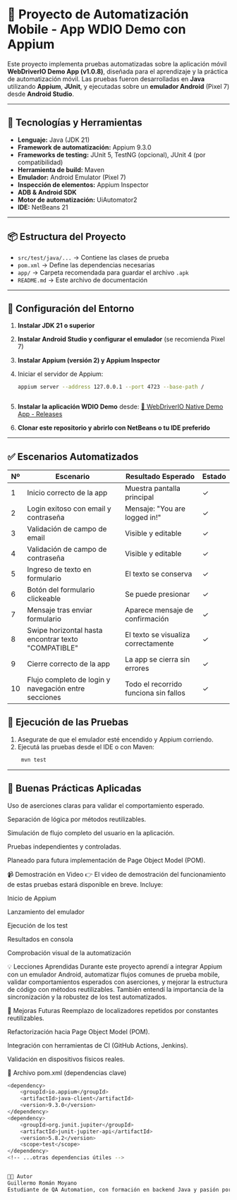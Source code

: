 # 📱 Proyecto de Automatización Mobile - App WDIO Demo con Appium

Este proyecto implementa pruebas automatizadas sobre la aplicación móvil **WebDriverIO Demo App (v1.0.8)**, diseñada para el aprendizaje y la práctica de automatización móvil. Las pruebas fueron desarrolladas en **Java** utilizando **Appium**, **JUnit**, y ejecutadas sobre un **emulador Android** (Pixel 7) desde **Android Studio**.

---

## 🚀 Tecnologías y Herramientas

- **Lenguaje:** Java (JDK 21)
- **Framework de automatización:** Appium 9.3.0
- **Frameworks de testing:** JUnit 5, TestNG (opcional), JUnit 4 (por compatibilidad)
- **Herramienta de build:** Maven
- **Emulador:** Android Emulator (Pixel 7)
- **Inspección de elementos:** Appium Inspector
- **ADB & Android SDK**
- **Motor de automatización:** UiAutomator2
- **IDE:** NetBeans 21

---

## 📦 Estructura del Proyecto

- `src/test/java/...` → Contiene las clases de prueba
- `pom.xml` → Define las dependencias necesarias
- `app/` → Carpeta recomendada para guardar el archivo `.apk`
- `README.md` → Este archivo de documentación

---

## 🔧 Configuración del Entorno

1. **Instalar JDK 21 o superior**
2. **Instalar Android Studio y configurar el emulador** (se recomienda Pixel 7)
3. **Instalar Appium (versión 2) y Appium Inspector**
4. Iniciar el servidor de Appium:
   ```bash
   appium server --address 127.0.0.1 --port 4723 --base-path /



5. **Instalar la aplicación WDIO Demo** desde:
[🔗 WebDriverIO Native Demo App - Releases](https://github.com/webdriverio/native-demo-app/releases)

6. **Clonar este repositorio y abrirlo con NetBeans o tu IDE preferido**

---

## ✅ Escenarios Automatizados

| Nº | Escenario                                                 | Resultado Esperado                                 | Estado |
|----|-----------------------------------------------------------|----------------------------------------------------|--------|
| 1  | Inicio correcto de la app                                 | Muestra pantalla principal                         | ✓      |
| 2  | Login exitoso con email y contraseña                      | Mensaje: "You are logged in!"                      | ✓      |
| 3  | Validación de campo de email                              | Visible y editable                                 | ✓      |
| 4  | Validación de campo de contraseña                         | Visible y editable                                 | ✓      |
| 5  | Ingreso de texto en formulario                            | El texto se conserva                               | ✓      |
| 6  | Botón del formulario clickeable                           | Se puede presionar                                 | ✓      |
| 7  | Mensaje tras enviar formulario                            | Aparece mensaje de confirmación                    | ✓      |
| 8  | Swipe horizontal hasta encontrar texto "COMPATIBLE"       | El texto se visualiza correctamente                | ✓      |
| 9  | Cierre correcto de la app                                 | La app se cierra sin errores                       | ✓      |
| 10 | Flujo completo de login y navegación entre secciones      | Todo el recorrido funciona sin fallos              | ✓      |



## 🧪 Ejecución de las Pruebas

1. Asegurate de que el emulador esté encendido y Appium corriendo.  
2. Ejecutá las pruebas desde el IDE o con Maven:
   ```bash
    mvn test

---

## 📝 Buenas Prácticas Aplicadas
Uso de aserciones claras para validar el comportamiento esperado.

Separación de lógica por métodos reutilizables.

Simulación de flujo completo del usuario en la aplicación.

Pruebas independientes y controladas.

Planeado para futura implementación de Page Object Model (POM).

📹 Demostración en Video
👉 El video de demostración del funcionamiento de estas pruebas estará disponible en breve. Incluye:

Inicio de Appium

Lanzamiento del emulador

Ejecución de los test

Resultados en consola

Comprobación visual de la automatización

💡 Lecciones Aprendidas
Durante este proyecto aprendí a integrar Appium con un emulador Android, automatizar flujos comunes de prueba mobile, validar comportamientos esperados con aserciones, y mejorar la estructura de código con métodos reutilizables. También entendí la importancia de la sincronización y la robustez de los test automatizados.

📌 Mejoras Futuras
Reemplazo de localizadores repetidos por constantes reutilizables.

Refactorización hacia Page Object Model (POM).

Integración con herramientas de CI (GitHub Actions, Jenkins).

Validación en dispositivos físicos reales.

📁 Archivo pom.xml (dependencias clave)
   ```bash
   <dependency>
       <groupId>io.appium</groupId>
       <artifactId>java-client</artifactId>
       <version>9.3.0</version>
   </dependency>
   <dependency>
       <groupId>org.junit.jupiter</groupId>
       <artifactId>junit-jupiter-api</artifactId>
       <version>5.8.2</version>
       <scope>test</scope>
   </dependency>
   <!-- ...otras dependencias útiles -->


🧑‍💻 Autor
Guillermo Román Moyano
Estudiante de QA Automation, con formación en backend Java y pasión por la calidad de software, la automatización y el aprendizaje continuo.
